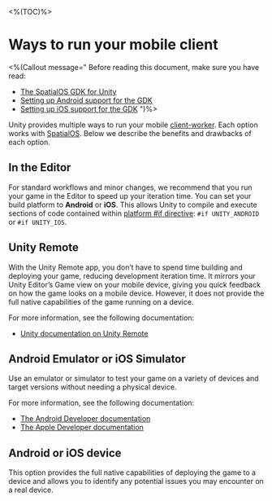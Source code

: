 <%(TOC)%>

# Ways to run your mobile client

<%(Callout message="
Before reading this document, make sure you have read:

* [The SpatialOS GDK for Unity]({{.Site.BaseURL}}/reference/overview)
* [Setting up Android support for the GDK]({{.Site.BaseURL}}/modules/mobile/setup-android)
* [Setting up iOS support for the GDK]({{.Site.BaseURL}}/modules/mobile/setup-ios)
")%>

Unity provides multiple ways to run your mobile [client-worker]({{.Site.BaseURL}}/reference/glossary#client-worker). Each option works with [SpatialOS]({{.Site.BaseURL}}/reference/glossary#spatialos-runtime). Below we describe the benefits and drawbacks of each option.

## In the Editor

For standard workflows and minor changes, we recommend that you run your game in the Editor to speed up your iteration time. You can set your build platform to **Android** or **iOS**. This allows Unity to compile and execute sections of code contained within [platform #if directive](https://docs.unity3d.com/Manual/PlatformDependentCompilation.html): `#if UNITY_ANDROID` or `#if UNITY_IOS`.

## Unity Remote

With the Unity Remote app, you don’t have to spend time building and deploying your game, reducing development iteration time. It mirrors your Unity Editor’s Game view on your mobile device, giving you quick feedback on how the game looks on a mobile device. However, it does not provide the full native capabilities of the game running on a device.

For more information, see the following documentation:

* [Unity documentation on Unity Remote](https://docs.unity3d.com/Manual/UnityRemote5.html)

## Android Emulator or iOS Simulator

Use an emulator or simulator to test your game on a variety of devices and target versions without needing a physical device.

For more information, see the following documentation:

* [The Android Developer documentation](https://developer.android.com/studio/run/emulator)
* [The Apple Developer documentation](https://developer.apple.com/library/archive/documentation/IDEs/Conceptual/simulator_help_topics/Chapter/Chapter.html)

## Android or iOS device

This option provides the full native capabilities of deploying the game to a device and allows you to identify any potential issues you may encounter on a real device.

